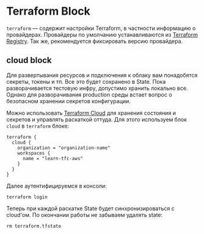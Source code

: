 # Terraform Block

`terraform` — содержит настройки Terraform, в частности информацию о провайдерах. Провайдеры по умолчанию устанавливаются из [Terraform Registry](https://registry.terraform.io/). Так же, рекомендуется фиксировать версию провайдера.

## cloud block

Для развертывания ресурсов и подключения к облаку вам понадобятся секреты, токены и тп. Все это будет сохранено в State. Пока разворачивается тестовую инфру, допустимо хранить локально все. Однако для разворачивания production среды встает вопрос о безопасном хранении секретов конфигурации.

Можно использовать [Terraform Cloud](https://app.terraform.io) для хранения состояния и секретов и управлять раскаткой оттуда. Для этого используем блок `cloud` в `terraform` блоке:

```hcl
terraform {
  cloud {
    organization = "organization-name"
    workspaces {
      name = "learn-tfc-aws"
    }
  }
}
```

Далее аутентифицируемся в консоли:

```
terraform login
```

Теперь при каждой раскатке State будет синхронизироваться с cloud'ом. По окончании работы не забываем удалять state:

```
rm terraform.tfstate
```
